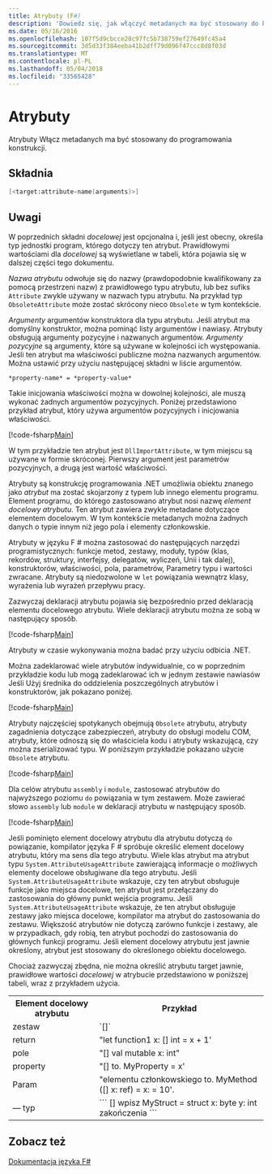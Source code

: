```yaml
---
title: Atrybuty (F#)
description: 'Dowiedz się, jak włączyć metadanych ma być stosowany do konstrukcji programującej przez atrybuty F #.'
ms.date: 05/16/2016
ms.openlocfilehash: 107f5d9cbcce28c97fc5b738759ef27649fc45a4
ms.sourcegitcommit: 3d5d33f384eeba41b2dff79d096f47ccc8d8f03d
ms.translationtype: MT
ms.contentlocale: pl-PL
ms.lasthandoff: 05/04/2018
ms.locfileid: "33565428"
---
```

# <a name="attributes"></a>Atrybuty

Atrybuty Włącz metadanych ma być stosowany do programowania konstrukcji.

## <a name="syntax"></a>Składnia

```fsharp
[<target:attribute-name(arguments)>]
```

## <a name="remarks"></a>Uwagi

W poprzednich składni *docelowej* jest opcjonalna i, jeśli jest obecny, określa typ jednostki program, którego dotyczy ten atrybut. Prawidłowymi wartościami dla *docelowej* są wyświetlane w tabeli, która pojawia się w dalszej części tego dokumentu.

*Nazwa atrybutu* odwołuje się do nazwy (prawdopodobnie kwalifikowany za pomocą przestrzeni nazw) z prawidłowego typu atrybutu, lub bez sufiks `Attribute` zwykle używany w nazwach typu atrybutu. Na przykład typ `ObsoleteAttribute` może zostać skrócony nieco `Obsolete` w tym kontekście.

*Argumenty* argumentów konstruktora dla typu atrybutu. Jeśli atrybut ma domyślny konstruktor, można pominąć listy argumentów i nawiasy. Atrybuty obsługują argumenty pozycyjne i nazwanych argumentów. *Argumenty pozycyjne* są argumenty, które są używane w kolejności ich występowania. Jeśli ten atrybut ma właściwości publiczne można nazwanych argumentów. Można ustawić przy użyciu następującej składni w liście argumentów.

```
*property-name* = *property-value*
```

Takie inicjowania właściwości można w dowolnej kolejności, ale muszą wykonać żadnych argumentów pozycyjnych. Poniżej przedstawiono przykład atrybut, który używa argumentów pozycyjnych i inicjowania właściwości.

[!code-fsharp[Main](../../../samples/snippets/fsharp/lang-ref-2/snippet6202.fs)]

W tym przykładzie ten atrybut jest `DllImportAttribute`, w tym miejscu są używane w formie skróconej. Pierwszy argument jest parametrów pozycyjnych, a drugą jest wartość właściwości.

Atrybuty są konstrukcję programowania .NET umożliwia obiektu znanego jako *atrybut* ma zostać skojarzony z typem lub innego elementu programu. Element programu, do którego zastosowano atrybut nosi nazwę *element docelowy atrybutu*. Ten atrybut zawiera zwykle metadane dotyczące elementem docelowym. W tym kontekście metadanych można żadnych danych o typie innym niż jego pola i elementy członkowskie.

Atrybuty w języku F # można zastosować do następujących narzędzi programistycznych: funkcje metod, zestawy, moduły, typów (klas, rekordów, struktury, interfejsy, delegatów, wyliczeń, Unii i tak dalej), konstruktorów, właściwości, pola, parametrów, Parametry typu i wartości zwracane. Atrybuty są niedozwolone w `let` powiązania wewnątrz klasy, wyrażenia lub wyrażeń przepływu pracy.

Zazwyczaj deklaracji atrybutu pojawia się bezpośrednio przed deklaracją elementu docelowego atrybutu. Wiele deklaracji atrybutu można ze sobą w następujący sposób.

[!code-fsharp[Main](../../../samples/snippets/fsharp/lang-ref-2/snippet6603.fs)]

Atrybuty w czasie wykonywania można badać przy użyciu odbicia .NET.

Można zadeklarować wiele atrybutów indywidualnie, co w poprzednim przykładzie kodu lub mogą zadeklarować ich w jednym zestawie nawiasów Jeśli Użyj średnika do oddzielenia poszczególnych atrybutów i konstruktorów, jak pokazano poniżej.

[!code-fsharp[Main](../../../samples/snippets/fsharp/lang-ref-2/snippet6604.fs)]

Atrybuty najczęściej spotykanych obejmują `Obsolete` atrybutu, atrybuty zagadnienia dotyczące zabezpieczeń, atrybuty do obsługi modelu COM, atrybuty, które odnoszą się do właściciela kodu i atrybuty wskazującą, czy można zserializować typu. W poniższym przykładzie pokazano użycie `Obsolete` atrybutu.

[!code-fsharp[Main](../../../samples/snippets/fsharp/lang-ref-2/snippet6605.fs)]

Dla celów atrybutu `assembly` i `module`, zastosować atrybutów do najwyższego poziomu `do` powiązania w tym zestawem. Może zawierać słowo `assembly` lub `module` w deklaracji atrybutu w następujący sposób.

[!code-fsharp[Main](../../../samples/snippets/fsharp/lang-ref-2/snippet6606.fs)]

Jeśli pominięto element docelowy atrybutu dla atrybutu dotyczą `do` powiązanie, kompilator języka F # spróbuje określić element docelowy atrybutu, który ma sens dla tego atrybutu. Wiele klas atrybut ma atrybut typu `System.AttributeUsageAttribute` zawierającą informacje o możliwych elementy docelowe obsługiwane dla tego atrybutu. Jeśli `System.AttributeUsageAttribute` wskazuje, czy ten atrybut obsługuje funkcje jako miejsca docelowe, ten atrybut jest przełączany do zastosowania do główny punkt wejścia programu. Jeśli `System.AttributeUsageAttribute` wskazuje, że ten atrybut obsługuje zestawy jako miejsca docelowe, kompilator ma atrybut do zastosowania do zestawu. Większość atrybutów nie dotyczą zarówno funkcje i zestawy, ale w przypadkach, gdy robią, ten atrybut pochodzi do zastosowania do głównych funkcji programu. Jeśli element docelowy atrybutu jest jawnie określony, atrybut jest stosowany do określonego obiektu docelowego.

Chociaż zazwyczaj zbędna, nie można określić atrybutu target jawnie, prawidłowe wartości *docelowej* w atrybucie przedstawiono w poniższej tabeli, wraz z przykładem użycia.

<table>
  <tr>
    <th>Element docelowy atrybutu</td>
    <th>Przykład</td> 
  </tr>
  <tr>
    <td>zestaw</td>
    <td>`[<assembly: AssemblyVersionAttribute("1.0.0.0")>]`</td> 
  </tr>
  <tr>
    <td>return</td>
    <td>"let function1 x: [<return: Obsolete>] int = x + 1'</td> 
  </tr>
  <tr>
    <td>pole</td>
    <td>"[<field: DefaultValue>] val mutable x: int"</td> 
  </tr>
  <tr>
    <td>property</td>
    <td>"[<property: Obsolete>] to. MyProperty = x'</td> 
  </tr>
  <tr>
    <td>Param</td>
    <td>"elementu członkowskiego to. MyMethod ([<param: Out>] x: ref<int>) = x: = 10'.</td> 
  </tr>
  <tr>
    <td>— typ</td>
    <td>
        ```
        [<type: StructLayout(Sequential)>] wpisz MyStruct = struct x: byte y: int zakończenia ```
    </td> 
  </tr>
</table>

## <a name="see-also"></a>Zobacz też

[Dokumentacja języka F#](index.md)

